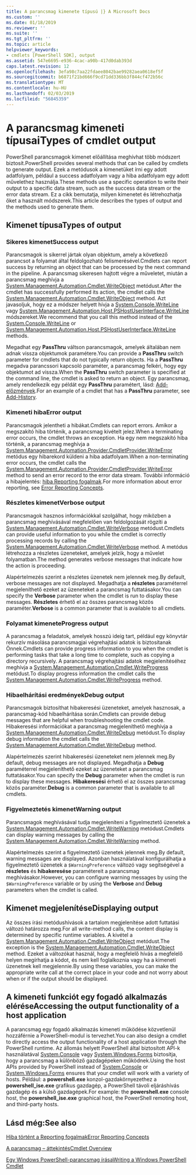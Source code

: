 ```yaml
---
title: A parancsmag kimenete típusú |} A Microsoft Docs
ms.custom: ''
ms.date: 01/18/2019
ms.reviewer: ''
ms.suite: ''
ms.tgt_pltfrm: ''
ms.topic: article
helpviewer_keywords:
- cmdlets [PowerShell SDK], output
ms.assetid: 547e6695-e936-4cac-a90b-417d0dab393d
caps.latest.revision: 12
ms.openlocfilehash: 3efa98c7aa22fdaee8042bae99282aea0618ef5f
ms.sourcegitcommit: b6871f21bd666f9cd71dd336bb3f844cf472b56c
ms.translationtype: MT
ms.contentlocale: hu-HU
ms.lasthandoff: 02/03/2019
ms.locfileid: "56845359"
---
```

# <a name="types-of-cmdlet-output"></a><span data-ttu-id="25438-102">A parancsmag kimeneti típusai</span><span class="sxs-lookup"><span data-stu-id="25438-102">Types of cmdlet output</span></span>

<span data-ttu-id="25438-103">PowerShell parancsmagok kimenet előállítása meghívhat több módszert biztosít.</span><span class="sxs-lookup"><span data-stu-id="25438-103">PowerShell provides several methods that can be called by cmdlets to generate output.</span></span> <span data-ttu-id="25438-104">Ezek a metódusok a kimenetüket írni egy adott adatfolyam, például a success adatfolyam vagy a hiba adatfolyam egy adott művelethez használja.</span><span class="sxs-lookup"><span data-stu-id="25438-104">These methods use a specific operation to write their output to a specific data stream, such as the success data stream or the error data stream.</span></span> <span data-ttu-id="25438-105">Ez a cikk bemutatja, milyen kimenetet és létrehozhatja őket a használt módszerek.</span><span class="sxs-lookup"><span data-stu-id="25438-105">This article describes the types of output and the methods used to generate them.</span></span>

## <a name="types-of-output"></a><span data-ttu-id="25438-106">Kimenet típusa</span><span class="sxs-lookup"><span data-stu-id="25438-106">Types of output</span></span>

### <a name="success-output"></a><span data-ttu-id="25438-107">Sikeres kimenet</span><span class="sxs-lookup"><span data-stu-id="25438-107">Success output</span></span>

<span data-ttu-id="25438-108">Parancsmagok is sikerrel jártak olyan objektum, amely a következő parancsot a folyamat által feldolgozható felismerésével.</span><span class="sxs-lookup"><span data-stu-id="25438-108">Cmdlets can report success by returning an object that can be processed by the next command in the pipeline.</span></span> <span data-ttu-id="25438-109">A parancsmag sikeresen hajtott végre a műveletet, miután a parancsmag meghívja a [System.Management.Automation.Cmdlet.WriteObject](/dotnet/api/System.Management.Automation.Cmdlet.WriteObject) metódust.</span><span class="sxs-lookup"><span data-stu-id="25438-109">After the cmdlet has successfully performed its action, the cmdlet calls the [System.Management.Automation.Cmdlet.WriteObject](/dotnet/api/System.Management.Automation.Cmdlet.WriteObject) method.</span></span> <span data-ttu-id="25438-110">Azt javasoljuk, hogy ez a módszer helyett hívja a [System.Console.WriteLine](/dotnet/api/System.Console.WriteLine) vagy [System.Management.Automation.Host.PSHostUserInterface.WriteLine](/dotnet/api/System.Management.Automation.Host.PSHostUserInterface.WriteLine) módszereket.</span><span class="sxs-lookup"><span data-stu-id="25438-110">We recommend that you call this method instead of the [System.Console.WriteLine](/dotnet/api/System.Console.WriteLine) or [System.Management.Automation.Host.PSHostUserInterface.WriteLine](/dotnet/api/System.Management.Automation.Host.PSHostUserInterface.WriteLine) methods.</span></span>

<span data-ttu-id="25438-111">Megadhat egy **PassThru** váltson parancsmagok, amelyek általában nem adnak vissza objektumok paramétere.</span><span class="sxs-lookup"><span data-stu-id="25438-111">You can provide a **PassThru** switch parameter for cmdlets that do not typically return objects.</span></span>
<span data-ttu-id="25438-112">Ha a **PassThru** megadva parancssori kapcsoló paraméter, a parancsmag felkéri, hogy egy objektumot ad vissza.</span><span class="sxs-lookup"><span data-stu-id="25438-112">When the **PassThru** switch parameter is specified at the command line, the cmdlet is asked to return an object.</span></span> <span data-ttu-id="25438-113">Egy parancsmag, amely rendelkezik egy példát egy **PassThru** paramétert, lásd: [Add-előzmények](/powershell/module/Microsoft.PowerShell.Core/Add-History).</span><span class="sxs-lookup"><span data-stu-id="25438-113">For an example of a cmdlet that has a **PassThru** parameter, see [Add-History](/powershell/module/Microsoft.PowerShell.Core/Add-History).</span></span>

### <a name="error-output"></a><span data-ttu-id="25438-114">Kimeneti hiba</span><span class="sxs-lookup"><span data-stu-id="25438-114">Error output</span></span>

<span data-ttu-id="25438-115">Parancsmagok jelentheti a hibákat.</span><span class="sxs-lookup"><span data-stu-id="25438-115">Cmdlets can report errors.</span></span> <span data-ttu-id="25438-116">Amikor a megszakító hiba történik, a parancsmag kivételt jelez.</span><span class="sxs-lookup"><span data-stu-id="25438-116">When a terminating error occurs, the cmdlet throws an exception.</span></span> <span data-ttu-id="25438-117">Ha egy nem megszakító hiba történik, a parancsmag meghívja a [System.Management.Automation.Provider.CmdletProvider.WriteError](/dotnet/api/System.Management.Automation.Provider.CmdletProvider.WriteError) metódus egy hibarekord küldeni a hiba adatfolyam.</span><span class="sxs-lookup"><span data-stu-id="25438-117">When a non-terminating error occurs, the cmdlet calls the [System.Management.Automation.Provider.CmdletProvider.WriteError](/dotnet/api/System.Management.Automation.Provider.CmdletProvider.WriteError) method to send an error record to the error data stream.</span></span> <span data-ttu-id="25438-118">További információ a hibajelentés: [hiba Reporting fogalmak](./error-reporting-concepts.md).</span><span class="sxs-lookup"><span data-stu-id="25438-118">For more information about error reporting, see [Error Reporting Concepts](./error-reporting-concepts.md).</span></span>

### <a name="verbose-output"></a><span data-ttu-id="25438-119">Részletes kimenet</span><span class="sxs-lookup"><span data-stu-id="25438-119">Verbose output</span></span>

<span data-ttu-id="25438-120">Parancsmagok hasznos információkkal szolgálhat, hogy miközben a parancsmag meghívásával megfelelően van feldolgozását rögzíti a [System.Management.Automation.Cmdlet.WriteVerbose](/dotnet/api/System.Management.Automation.Cmdlet.WriteVerbose) metódust.</span><span class="sxs-lookup"><span data-stu-id="25438-120">Cmdlets can provide useful information to you while the cmdlet is correctly processing records by calling the [System.Management.Automation.Cmdlet.WriteVerbose](/dotnet/api/System.Management.Automation.Cmdlet.WriteVerbose) method.</span></span> <span data-ttu-id="25438-121">A metódus létrehozza a részletes üzeneteket, amelyek jelzik, hogy a művelet folyamatban.</span><span class="sxs-lookup"><span data-stu-id="25438-121">The method generates verbose messages that indicate how the action is proceeding.</span></span>

<span data-ttu-id="25438-122">Alapértelmezés szerint a részletes üzenetek nem jelennek meg.</span><span class="sxs-lookup"><span data-stu-id="25438-122">By default, verbose messages are not displayed.</span></span> <span data-ttu-id="25438-123">Megadhatja a **részletes** paraméterrel megjeleníthető ezeket az üzeneteket a parancsmag futtatásakor.</span><span class="sxs-lookup"><span data-stu-id="25438-123">You can specify the **Verbose** parameter when the cmdlet is run to display these messages.</span></span> <span data-ttu-id="25438-124">**Részletes** érhető el az összes parancsmag közös paraméter.</span><span class="sxs-lookup"><span data-stu-id="25438-124">**Verbose** is a common parameter that is available to all cmdlets.</span></span>

### <a name="progress-output"></a><span data-ttu-id="25438-125">Folyamat kimenete</span><span class="sxs-lookup"><span data-stu-id="25438-125">Progress output</span></span>

<span data-ttu-id="25438-126">A parancsmag a feladatok, amelyek hosszú ideig tart, például egy könyvtár rekurzív másolása parancsmagjai végrehajtási adatok is biztosítanak Önnek.</span><span class="sxs-lookup"><span data-stu-id="25438-126">Cmdlets can provide progress information to you when the cmdlet is performing tasks that take a long time to complete, such as copying a directory recursively.</span></span> <span data-ttu-id="25438-127">A parancsmag végrehajtási adatok megjelenítéséhez meghívja a [System.Management.Automation.Cmdlet.WriteProgress](/dotnet/api/System.Management.Automation.Cmdlet.WriteProgress) metódust.</span><span class="sxs-lookup"><span data-stu-id="25438-127">To display progress information the cmdlet calls the [System.Management.Automation.Cmdlet.WriteProgress](/dotnet/api/System.Management.Automation.Cmdlet.WriteProgress) method.</span></span>

### <a name="debug-output"></a><span data-ttu-id="25438-128">Hibaelhárítási eredmények</span><span class="sxs-lookup"><span data-stu-id="25438-128">Debug output</span></span>

<span data-ttu-id="25438-129">Parancsmagok biztosíthat hibakeresési üzeneteket, amelyek hasznosak, a parancsmag-kód hibaelhárítása során.</span><span class="sxs-lookup"><span data-stu-id="25438-129">Cmdlets can provide debug messages that are helpful when troubleshooting the cmdlet code.</span></span> <span data-ttu-id="25438-130">Hibakeresési információkat a parancsmag megjeleníthető meghívja a [System.Management.Automation.Cmdlet.WriteDebug](/dotnet/api/System.Management.Automation.Cmdlet.WriteDebug) metódust.</span><span class="sxs-lookup"><span data-stu-id="25438-130">To display debug information the cmdlet calls the [System.Management.Automation.Cmdlet.WriteDebug](/dotnet/api/System.Management.Automation.Cmdlet.WriteDebug) method.</span></span>

<span data-ttu-id="25438-131">Alapértelmezés szerint hibakeresési üzeneteket nem jelennek meg.</span><span class="sxs-lookup"><span data-stu-id="25438-131">By default, debug messages are not displayed.</span></span> <span data-ttu-id="25438-132">Megadhatja a **Debug** paraméterrel megjeleníthető ezeket az üzeneteket a parancsmag futtatásakor.</span><span class="sxs-lookup"><span data-stu-id="25438-132">You can specify the **Debug** parameter when the cmdlet is run to display these messages.</span></span> <span data-ttu-id="25438-133">**Hibakeresési** érhető el az összes parancsmag közös paraméter.</span><span class="sxs-lookup"><span data-stu-id="25438-133">**Debug** is a common parameter that is available to all cmdlets.</span></span>

### <a name="warning-output"></a><span data-ttu-id="25438-134">Figyelmeztetés kimenet</span><span class="sxs-lookup"><span data-stu-id="25438-134">Warning output</span></span>

<span data-ttu-id="25438-135">Parancsmagok meghívásával tudja megjeleníteni a figyelmeztető üzenetek a [System.Management.Automation.Cmdlet.WriteWarning](/dotnet/api/System.Management.Automation.Cmdlet.WriteWarning) metódust.</span><span class="sxs-lookup"><span data-stu-id="25438-135">Cmdlets can display warning messages by calling the [System.Management.Automation.Cmdlet.WriteWarning](/dotnet/api/System.Management.Automation.Cmdlet.WriteWarning) method.</span></span>

<span data-ttu-id="25438-136">Alapértelmezés szerint a figyelmeztető üzenetek jelennek meg.</span><span class="sxs-lookup"><span data-stu-id="25438-136">By default, warning messages are displayed.</span></span> <span data-ttu-id="25438-137">Azonban használatával konfigurálhatja a figyelmeztető üzenetek a `$WarningPreference` változó vagy segítségével a **részletes** és **hibakeresése** paramétereit a parancsmag meghívásakor.</span><span class="sxs-lookup"><span data-stu-id="25438-137">However, you can configure warning messages by using the `$WarningPreference` variable or by using the **Verbose** and **Debug** parameters when the cmdlet is called.</span></span>

## <a name="displaying-output"></a><span data-ttu-id="25438-138">Kimenet megjelenítése</span><span class="sxs-lookup"><span data-stu-id="25438-138">Displaying output</span></span>

<span data-ttu-id="25438-139">Az összes írási metódushívások a tartalom megjelenítése adott futtatási változó határozza meg.</span><span class="sxs-lookup"><span data-stu-id="25438-139">For all write-method calls, the content display is determined by specific runtime variables.</span></span> <span data-ttu-id="25438-140">A kivétel a [System.Management.Automation.Cmdlet.WriteObject](/dotnet/api/System.Management.Automation.Cmdlet.WriteObject) metódust.</span><span class="sxs-lookup"><span data-stu-id="25438-140">The exception is the [System.Management.Automation.Cmdlet.WriteObject](/dotnet/api/System.Management.Automation.Cmdlet.WriteObject) method.</span></span> <span data-ttu-id="25438-141">Ezeket a változókat használ, hogy a megfelelő hívás a megfelelő helyen megírhatja a kódot, és nem kell foglalkoznia vagy ha a kimeneti üzenetnek kell megjelennie.</span><span class="sxs-lookup"><span data-stu-id="25438-141">By using these variables, you can make the appropriate write call at the correct place in your code and not worry about when or if the output should be displayed.</span></span>

## <a name="accessing-the-output-functionality-of-a-host-application"></a><span data-ttu-id="25438-142">A kimeneti funkciót egy fogadó alkalmazás elérése</span><span class="sxs-lookup"><span data-stu-id="25438-142">Accessing the output functionality of a host application</span></span>

<span data-ttu-id="25438-143">A parancsmag egy fogadó alkalmazás kimeneti működése közvetlenül hozzáférnie a PowerShell-modul is tervezhet.</span><span class="sxs-lookup"><span data-stu-id="25438-143">You can also design a cmdlet to directly access the output functionality of a host application through the PowerShell runtime.</span></span> <span data-ttu-id="25438-144">Az állomás helyett PowerShell által biztosított API-k használatával [System.Console](/dotnet/api/System.Console) vagy [System.Windows.Forms](/dotnet/api/System.Windows.Forms) biztosítja, hogy a parancsmag a különböző gazdagépeken működnek.</span><span class="sxs-lookup"><span data-stu-id="25438-144">Using the host APIs provided by PowerShell instead of [System.Console](/dotnet/api/System.Console) or [System.Windows.Forms](/dotnet/api/System.Windows.Forms) ensures that your cmdlet will work with a variety of hosts.</span></span> <span data-ttu-id="25438-145">Például: a **powershell.exe** konzol-gazdakörnyezethez a **powershell_ise.exe** grafikus gazdagép, a PowerShell távoli eljáráshívás gazdagép és a külső gazdagépek.</span><span class="sxs-lookup"><span data-stu-id="25438-145">For example: the **powershell.exe** console host, the **powershell_ise.exe** graphical host, the PowerShell remoting host, and third-party hosts.</span></span>

## <a name="see-also"></a><span data-ttu-id="25438-146">Lásd még:</span><span class="sxs-lookup"><span data-stu-id="25438-146">See also</span></span>

[<span data-ttu-id="25438-147">Hiba történt a Reporting fogalmak</span><span class="sxs-lookup"><span data-stu-id="25438-147">Error Reporting Concepts</span></span>](./error-reporting-concepts.md)

[<span data-ttu-id="25438-148">A parancsmag – áttekintés</span><span class="sxs-lookup"><span data-stu-id="25438-148">Cmdlet Overview</span></span>](./cmdlet-overview.md)

[<span data-ttu-id="25438-149">Egy Windows PowerShell-parancsmag írása</span><span class="sxs-lookup"><span data-stu-id="25438-149">Writing a Windows PowerShell Cmdlet</span></span>](./writing-a-windows-powershell-cmdlet.md)